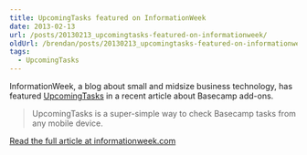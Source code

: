 ```yaml
---
title: UpcomingTasks featured on InformationWeek
date: 2013-02-13
url: /posts/20130213_upcomingtasks-featured-on-informationweek/
oldUrl: /brendan/posts/20130213_upcomingtasks-featured-on-informationweek/
tags:
  - UpcomingTasks
---
```


InformationWeek, a blog about small and midsize business technology, has featured [UpcomingTasks](/posts/20161014_farewell-upcomingtasks) in a recent article about Basecamp add-ons.

> UpcomingTasks is a super-simple way to check Basecamp tasks from any mobile device.

[Read the full article at informationweek.com](http://www.informationweek.com/smb/network/7-great-add-ons-for-basecamp/240145422)
